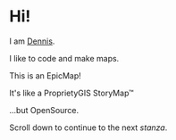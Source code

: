 # Hi!

I am [Dennis](https://twitter.com/DBauszus).

I like to code and make maps.

This is an EpicMap!

It's like a ProprietyGIS StoryMap&trade;

...but OpenSource.

Scroll down to continue to the next *stanza*.

<script>
map.getView().animate({
  center: ol.proj.fromLonLat([0, 0]),
  zoom: 2,
  duration: 1000
});
</script>
